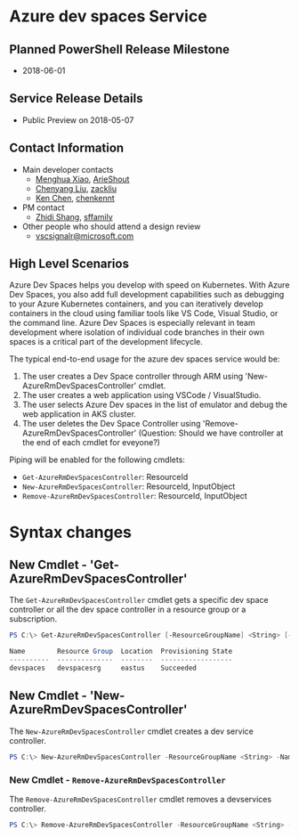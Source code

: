 # Azure dev spaces Service

## Planned PowerShell Release Milestone
- 2018-06-01

## Service Release Details
- Public Preview on 2018-05-07

## Contact Information
- Main developer contacts
   - [Menghua Xiao](menxiao@microsoft.com), [ArieShout](https://github.com/ArieShout)
   - [Chenyang Liu](chenyl@microsoft.com), [zackliu](https://github.com/zackliu)
   - [Ken Chen](kenchen@microsoft.com), [chenkennt](https://github.com/chenkennt)
- PM contact
   - [Zhidi Shang](zhshang@microsoft.com), [sffamily](https://github.com/sffamily)
- Other people who should attend a design review
   - vscsignalr@microsoft.com

## High Level Scenarios

Azure Dev Spaces helps you develop with speed on Kubernetes. With Azure Dev Spaces, you also add full development capabilities such as debugging to your Azure Kubernetes containers, and you can iteratively develop containers in the cloud using familiar tools like VS Code, Visual Studio, or the command line. Azure Dev Spaces is especially relevant in team development where isolation of individual code branches in their own spaces is a critical part of the development lifecycle.

The typical end-to-end usage for the azure dev spaces service would be:

1. The user creates a Dev Space controller through ARM using 'New-AzureRmDevSpacesController' cmdlet.
2. The user creates a web application using VSCode / VisualStudio.
3. The user selects Azure Dev spaces in the list of emulator and debug the web application in AKS cluster.
4. The user deletes the Dev Space Controller using 'Remove-AzureRmDevSpacesController' (Question: Should we have controller at the end of each cmdlet for eveyone?)

Piping will be enabled for the following cmdlets:

* `Get-AzureRmDevSpacesController`: ResourceId
* `New-AzureRmDevSpacesController`: ResourceId, InputObject
* `Remove-AzureRmDevSpacesController`: ResourceId, InputObject

# Syntax changes

## New Cmdlet - 'Get-AzureRmDevSpacesController' 

The `Get-AzureRmDevSpacesController` cmdlet gets a specific dev space controller or all the dev space controller in a resource group or a subscription.

```powershell
PS C:\> Get-AzureRmDevSpacesController [-ResourceGroupName] <String> [-Name] <String> [-DefaultProfile <IAzureContextContainer>] [<CommonParameters>]

Name        Resource Group  Location  Provisioning State
----------  --------------  --------  ------------------
devspaces   devspacesrg     eastus    Succeeded
```

## New Cmdlet - 'New-AzureRmDevSpacesController' 

The `New-AzureRmDevSpacesController` cmdlet creates a dev service controller.

```powershell
PS C:\> New-AzureRmDevSpacesController -ResourceGroupName <String> -Name <String> -AKSClusterName <String>  [-Location <String>] [-AKSResourceGroupName <String>] [-DefaultProfile <IAzureContextContainer>] [<CommonParameters>]
```

### New Cmdlet - `Remove-AzureRmDevSpacesController`

The `Remove-AzureRmDevSpacesController` cmdlet removes a devservices controller.

```powershell
PS C:\> Remove-AzureRmDevSpacesController -ResourceGroupName <String> -Name <String> [-DefaultProfile <IAzureContextContainer>] [<CommonParameters>]
```

